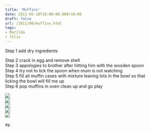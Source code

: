 ```yaml
---
title: 'Muffins'
date: 2011-05-18T16:00:00.000+10:00
draft: false
url: /2011/06/muffins.html
tags: 
- Matilda
- felix
---
```


Step 1 add dry ingredients

Step 2 crack in egg and remove shell  
Step 3 appologies to brother after hitting him with the wooden spoon  
Step 4 try not to lick the spoon when mum is not watching  
Step 5 fill all muffin cases with mixture leaving lots in the bowl so that licking the bowl will fill me up  
Step 6 pop muffins in oven clean up and go play  

  
[![](http://2.bp.blogspot.com/-zjWO_517wWA/Tf6LdK8tpUI/AAAAAAAAAL0/a-wgprXOJJE/s400/IMG_0753.jpg)](http://2.bp.blogspot.com/-zjWO_517wWA/Tf6LdK8tpUI/AAAAAAAAAL0/a-wgprXOJJE/s1600/IMG_0753.jpg)  
[![](http://1.bp.blogspot.com/-TYX-XmHViVk/Tf6Lcd8f4OI/AAAAAAAAALs/4BDuPz96kwQ/s400/IMG_0752.jpg)](http://1.bp.blogspot.com/-TYX-XmHViVk/Tf6Lcd8f4OI/AAAAAAAAALs/4BDuPz96kwQ/s1600/IMG_0752.jpg)  
[![](http://4.bp.blogspot.com/-0gxcGOFmXhI/Tf6LbcYWOiI/AAAAAAAAALk/LjulQrxASEw/s400/IMG_0751.jpg)](http://4.bp.blogspot.com/-0gxcGOFmXhI/Tf6LbcYWOiI/AAAAAAAAALk/LjulQrxASEw/s1600/IMG_0751.jpg)  
[![](http://3.bp.blogspot.com/-Efdxz8JAZY4/Tf6LaSzlNDI/AAAAAAAAALc/uQ8BBVzBPzM/s400/IMG_0750.jpg)](http://3.bp.blogspot.com/-Efdxz8JAZY4/Tf6LaSzlNDI/AAAAAAAAALc/uQ8BBVzBPzM/s1600/IMG_0750.jpg)  
[![](http://2.bp.blogspot.com/-JcTSDrLYiB8/Tf6LZrrrr8I/AAAAAAAAALU/RwFt8w_pYSU/s400/IMG_0749.jpg)](http://2.bp.blogspot.com/-JcTSDrLYiB8/Tf6LZrrrr8I/AAAAAAAAALU/RwFt8w_pYSU/s1600/IMG_0749.jpg)  
  
ay.